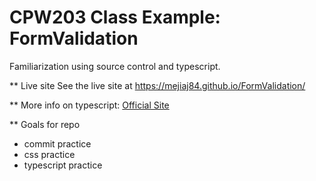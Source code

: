 # CPW203 Class Example: FormValidation
Familiarization using source control and typescript.

** Live site
See the live site at https://mejiaj84.github.io/FormValidation/

** More info on typescript:
[Official Site](https://www.typescriptlang.org/)


** Goals for repo
- commit practice
- css practice
- typescript practice

